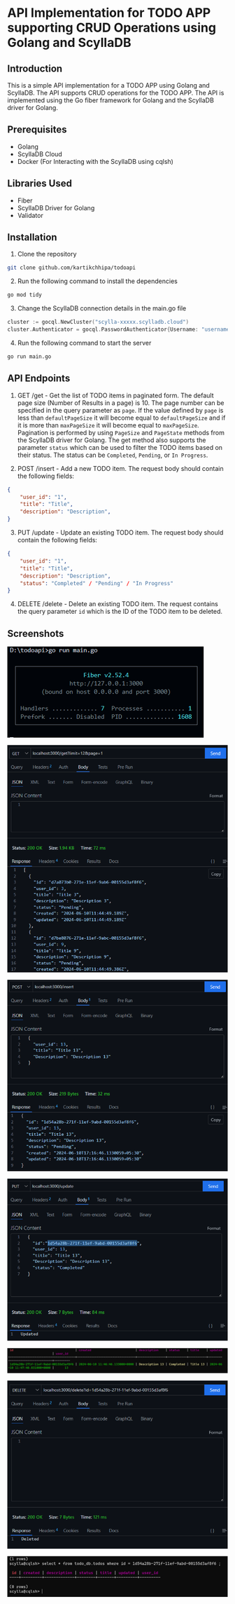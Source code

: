 # API Implementation for TODO APP supporting CRUD Operations using Golang and ScyllaDB 
## Introduction

This is a simple API implementation for a TODO APP using Golang and ScyllaDB. The API supports CRUD operations for the TODO APP. The API is implemented using the Go fiber framework for Golang and the ScyllaDB driver for Golang. 

## Prerequisites

- Golang
- ScyllaDB Cloud
- Docker (For Interacting with the ScyllaDB using cqlsh)

## Libraries Used

- Fiber
- ScyllaDB Driver for Golang
- Validator 

## Installation

1. Clone the repository
```bash
git clone github.com/kartikchhipa/todoapi
```
2. Run the following command to install the dependencies
```bash
go mod tidy
```
3. Change the ScyllaDB connection details in the main.go file
```go
cluster := gocql.NewCluster("scylla-xxxxx.scylladb.cloud")
cluster.Authenticator = gocql.PasswordAuthenticator{Username: "username", Password: "password"}
```
4. Run the following command to start the server
```bash
go run main.go
```

## API Endpoints

1. GET /get - Get the list of TODO items in paginated form. The default page size (Number of Results in a page) is 10. The page number can be specified in the query parameter as `page`. If the value defined by `page` is less than `defaultPageSize` it will become equal to `defaultPageSize` and if it is more than `maxPageSize` it will become equal to `maxPageSize`. Pagination is performed by using `PageSize` and `PageState` methods from the ScyllaDB driver for Golang. The get method also supports the parameter `status` which can be used to filter the TODO items based on their status. The status can be `Completed`, `Pending`, or `In Progress`.

2. POST /insert - Add a new TODO item. The request body should contain the following fields:
```json
{
    "user_id": "1",
    "title": "Title",
    "description": "Description",
}
```

3. PUT /update - Update an existing TODO item. The request body should contain the following fields:
```json
{
    "user_id": "1",
    "title": "Title",
    "description": "Description",
    "status": "Completed" / "Pending" / "In Progress"
}
```

4. DELETE /delete - Delete an existing TODO item. The request contains the query parameter `id` which is the ID of the TODO item to be deleted.

## Screenshots

![alt text](image.png)

![alt text](image-5.png)

![alt text](image-6.png)

![alt text](image-8.png)

![alt text](image-7.png)

![](image-9.png)

![alt text](image-10.png)